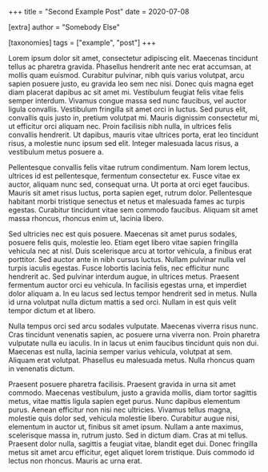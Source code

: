 +++
title = "Second Example Post"
date = 2020-07-08

[extra]
author = "Somebody Else"

[taxonomies]
tags = ["example", "post"]
+++

Lorem ipsum dolor sit amet, consectetur adipiscing elit. Maecenas tincidunt tellus ac pharetra gravida. Phasellus hendrerit ante nec erat accumsan, at mollis quam euismod. Curabitur pulvinar, nibh quis varius volutpat, arcu sapien posuere justo, eu gravida leo sem nec nisi. Donec quis magna eget diam placerat dapibus ac sit amet mi. Vestibulum feugiat felis vitae felis semper interdum. Vivamus congue massa sed nunc faucibus, vel auctor ligula convallis. Vestibulum fringilla sit amet orci in luctus. Sed purus elit, convallis quis justo in, pretium volutpat mi. Mauris dignissim consectetur mi, ut efficitur orci aliquam nec. Proin facilisis nibh nulla, in ultrices felis convallis hendrerit. Ut dapibus, mauris vitae ultrices porta, erat leo tincidunt risus, a molestie nunc ipsum sed elit. Integer malesuada lacus risus, a vestibulum metus posuere a.

<!-- more -->

Pellentesque convallis felis vitae rutrum condimentum. Nam lorem lectus, ultrices id est pellentesque, fermentum consectetur ex. Fusce vitae ex auctor, aliquam nunc sed, consequat urna. Ut porta at orci eget faucibus. Mauris sit amet risus luctus, porta sapien eget, rutrum dolor. Pellentesque habitant morbi tristique senectus et netus et malesuada fames ac turpis egestas. Curabitur tincidunt vitae sem commodo faucibus. Aliquam sit amet massa rhoncus, rhoncus enim ut, lacinia libero.

Sed ultricies nec est quis posuere. Maecenas sit amet purus sodales, posuere felis quis, molestie leo. Etiam eget libero vitae sapien fringilla vehicula nec at nisl. Duis scelerisque arcu at tortor vehicula, a finibus erat porttitor. Sed auctor ante in nibh cursus luctus. Nullam pulvinar nulla vel turpis iaculis egestas. Fusce lobortis lacinia felis, nec efficitur nunc hendrerit ac. Sed pulvinar interdum augue, in ultrices metus. Praesent fermentum auctor orci eu vehicula. In facilisis egestas urna, et imperdiet dolor aliquam a. In eu lacus sed lectus tempor hendrerit sed in metus. Nulla id urna volutpat nulla dictum mattis a sed orci. Nullam in est quis velit tempor dictum et at libero.

Nulla tempus orci sed arcu sodales vulputate. Maecenas viverra risus nunc. Cras tincidunt venenatis sapien, ac posuere urna viverra non. Proin pharetra vulputate nulla eu iaculis. In in lacus ut enim faucibus tincidunt quis non dui. Maecenas est nulla, lacinia semper varius vehicula, volutpat at sem. Aliquam erat volutpat. Phasellus eu malesuada metus. Nulla rhoncus quam in venenatis dictum.

Praesent posuere pharetra facilisis. Praesent gravida in urna sit amet commodo. Maecenas vestibulum, justo a gravida mollis, diam tortor sagittis metus, vitae mattis ligula sapien eget purus. Nunc dapibus elementum purus. Aenean efficitur non nisi nec ultricies. Vivamus tellus magna, molestie quis dolor sed, vehicula molestie libero. Curabitur augue nisi, elementum in auctor ut, finibus sit amet ipsum. Nullam a ante maximus, scelerisque massa in, rutrum justo. Sed in dictum diam. Cras at mi tellus. Praesent dolor nulla, sagittis a feugiat vitae, blandit eget dui. Donec fringilla metus sit amet arcu efficitur, eget aliquet lorem tristique. Duis commodo id lectus non rhoncus. Mauris ac urna erat. 
